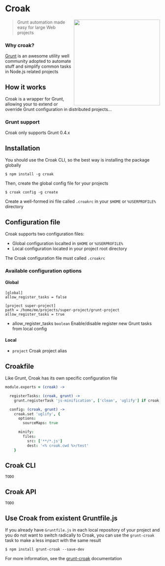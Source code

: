 # Croak

<img align="right" height="280" src="http://oi44.tinypic.com/f3azc7.jpg" style="float: right" />

> Grunt automation made easy for large Web projects

### Why croak?

[Grunt][1] is an awesome utility well community adopted to automate stuff and simplify common tasks in Node.js related projects

## How it works

Croak is a wrapper for Grunt, allowing your to extend or override Grunt configuration in distributed projects...

### Grunt support

Croak only supports Grunt 0.4.x

## Installation

You should use the Croak CLI, so the best way is installing the package globally

```shell
$ npm install -g croak
```

Then, create the global config file for your projects
```
$ croak config -g create
```

Create a well-formed ini file called `.croakrc` in your `$HOME` or `%USERPROFILE%` directory

## Configuration file

Croak supports two configuration files: 

- Global configuration localted in `$HOME` or `%USERPROFILE%`
- Local configuration located in your project root directory

The Croak configuration file must called `.croakrc`

### Available configuration options

#### Global 

```
[global]
allow_register_tasks = false

[project super-project]
path = /home/me/projects/super-project/grunt-project
allow_register_tasks = true
```

- allow_register_tasks `boolean` Enable/disable register new Grunt tasks from local config

#### Local

- `project` Croak project alias
 
## Croakfile

Like Grunt, Croak has its own specific configuration file

```coffee
module.exports = (croak) ->

  registerTasks: (croak, grunt) ->
    grunt.registerTask 'js-minification', ['clean', 'uglify'] if croak.taskSupported 'uglify'

  config: (croak, grunt) ->
    croak.set 'uglify', {
      options: 
        sourceMaps: true

      minify: 
        files: 
          src: ['**/*.js']
          dest: '<% croak.cwd %>/test'
    }

```

## Croak CLI
 
`TODO`

## Croak API

`TODO`

## Use Croak from existent Gruntfile.js

If you already have `Gruntfile.js` in each local repository of your project and you do not want to switch
radically to Croak, you can use the `grunt-croak` task to make a less impact with the same result

```
$ npm install grunt-croak --save-dev
```

For more information, see the [grunt-croak][2] documentation

[1]: http://gruntjs.com
[2]: https://github.com/h2non/grunt-croak
